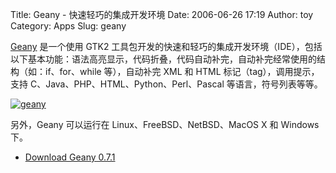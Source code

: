 Title: Geany - 快速轻巧的集成开发环境
Date: 2006-06-26 17:19
Author: toy
Category: Apps
Slug: geany

[Geany](http://geany.uvena.de) 是一个使用 GTK2
工具包开发的快速和轻巧的集成开发环境（IDE），包括以下基本功能：语法高亮显示，代码折叠，代码自动补完，自动补完经常使用的结构（如：if、for、while
等），自动补完 XML 和 HTML 标记（tag），调用提示，支持
C、Java、PHP、HTML、Python、Perl、Pascal 等语言，符号列表等等。

[![geany](http://static.flickr.com/69/175306197_16c9252ad4_m.jpg)](http://www.flickr.com/photos/xxd/175306197/ "Photo Sharing")

另外，Geany 可以运行在 Linux、FreeBSD、NetBSD、MacOS X 和 Windows 下。

- [Download Geany 0.7.1](http://geany.uvena.de/Download/Releases)
